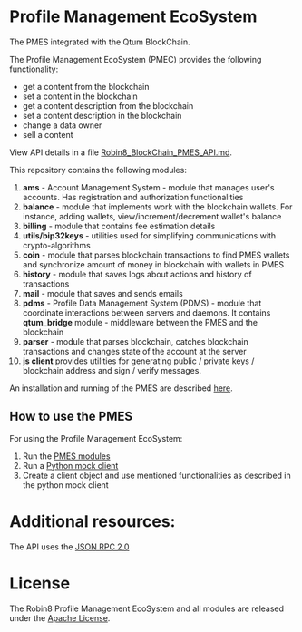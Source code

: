 # Profile Management EcoSystem

The PMES integrated with the Qtum BlockChain.

The Profile Management EcoSystem (PMEC) provides the following functionality:

- get a content from the blockchain
- set a content in the blockchain
- get a content description from the blockchain
- set a content description in the blockchain
- change a data owner
- sell a content

View API details in a file [Robin8_BlockChain_PMES_API.md](Robin8_BlockChain_PMES_API.md).

This repository contains the following modules:

1. **ams** - Account Management System - module that manages user's accounts. Has registration and authorization functionalities
2. **balance** - module that implements work with the blockchain wallets. For instance, adding wallets, view/increment/decrement wallet's balance
2. **billing** - module that contains fee estimation details
4. **utils/bip32keys** - utilities used for simplifying communications with crypto-algorithms
4. **coin** - module that parses blockchain transactions to find PMES wallets and synchronize amount of money in blockchain with wallets in PMES
3. **history** - module that saves logs about actions and history of transactions
5. **mail** - module that saves and sends emails
6. **pdms** - Profile Data Management System (PDMS) - module that coordinate interactions between servers and daemons. It contains **qtum_bridge** module - middleware between the PMES and the blockchain
7. **parser** - module that parses blockchain, catches blockchain transactions and changes state of the account at the server
8. **js client** provides utilities for generating public / private keys / blockchain address and sign / verify messages.

An installation and running of the PMES are described [here](Installation.md).

## How to use the PMES

For using the Profile Management EcoSystem:

1. Run the [PMES modules](Installation.md)
2. Run a [Python mock client](https://github.com/Robin8Put/pdms_py_client)
3. Create a client object and use mentioned functionalities as described in the python mock client

# Additional resources:

The API uses the [JSON RPC 2.0](http://www.jsonrpc.org/specification) 

# License

The Robin8 Profile Management EcoSystem and all modules are released under the [Apache License](https://www.apache.org/licenses/LICENSE-2.0).
